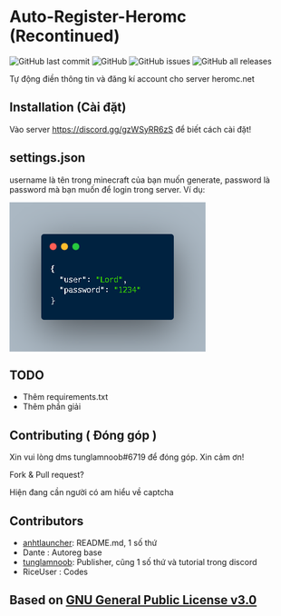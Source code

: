 # Auto-Register-Heromc (Recontinued)
![GitHub last commit](https://img.shields.io/github/last-commit/tunglamnoob6719/Auto-Reg-Heromc)
![GitHub](https://img.shields.io/github/license/tunglamnoob6719/Auto-Reg-Heromc)
![GitHub issues](https://img.shields.io/github/issues-raw/tunglamnoob6719/Auto-Reg-Heromc)
![GitHub all releases](https://img.shields.io/github/downloads/tunglamnoob6719/Auto-Reg-Heromc/total)

Tự động điền thông tin và đăng kí account cho server heromc.net

## Installation (Cài đặt)

Vào server https://discord.gg/gzWSyRR6zS để biết cách cài đặt!


## settings.json
username là tên trong minecraft của bạn muốn generate, password là password mà bạn muốn để login trong server.
Ví dụ:

<img src="settingexample.png" align="center" width="346" height="263"/>

## TODO

- Thêm requirements.txt
- Thêm phần giải

## Contributing ( Đóng góp )

Xin vui lòng dms tunglamnoob#6719 để đóng góp. Xin cảm ơn!

Fork & Pull request?

Hiện đang cần người có am hiểu về captcha

## Contributors

- [anhtlauncher](https://github.com/anhtlauncher): README.md, 1 số thứ
- Dante : Autoreg base
- [tunglamnoob](https://github.com/tunglamnoob6719): Publisher, cũng 1 số thứ và tutorial trong discord
- RiceUser : Codes

## Based on [GNU General Public License v3.0](https://github.com/tunglamnoob6719/Auto-Reg-Heromc/blob/main/LICENSE)

